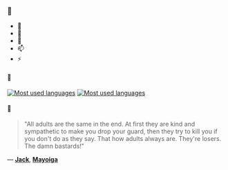 ### 👋

- 🔭
- 🌱
- 💬
- 📫
- ⚡

#### 🧏

[![Most used languages](https://github-readme-stats-aynah.vercel.app/api/top-langs/?username=aynh&theme=solarized-dark&langs_count=6&layout=compact&hide_title=true)](https://github.com/anuraghazra/github-readme-stats#gh-dark-mode-only)
[![Most used languages](https://github-readme-stats-aynah.vercel.app/api/top-langs/?username=aynh&theme=solarized-light&langs_count=6&layout=compact&hide_title=true)](https://github.com/anuraghazra/github-readme-stats#gh-light-mode-only)

#### 💬

> "All adults are the same in the end. At first they are kind and sympathetic to make you drop your guard, then they try to kill you if you don't do as they say. That how adults always are. They're losers. The damn bastards!"

&mdash; [**Jack**](https://myanimelist.net/character.php?q=Jack&cat=character), [**Mayoiga**](https://myanimelist.net/search/all?q=Mayoiga&cat=all)
